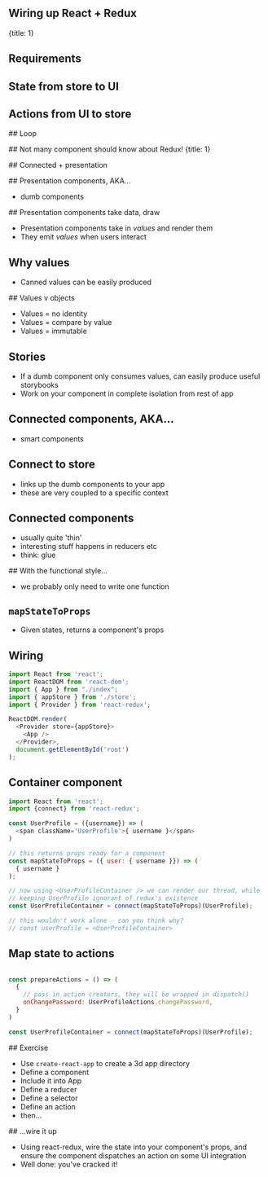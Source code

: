 ## Wiring up React + Redux
{title: 1}

## Requirements

## State from store to UI

## Actions from UI to store

## Loop

## Not many component should know about Redux!
{title: 1}

## Connected + presentation

## Presentation components, AKA...

- dumb components

## Presentation components take data, draw

- Presentation components take in *values* and render them
- They emit *values* when users interact

## Why values

- Canned values can be easily produced

## Values v objects

- Values = no identity
- Values = compare by value
- Values = immutable

## Stories

- If a dumb component only consumes values, can easily produce useful storybooks
- Work on your component in complete isolation from rest of app

## Connected components, AKA...

- smart components

## Connect to store

- links up the dumb components to your app
- these are very coupled to a specific context

## Connected components

- usually quite 'thin'
- interesting stuff happens in reducers etc
- think: glue

## With the functional style...

- we probably only need to write one function

## `mapStateToProps`

- Given states, returns a component's props

## Wiring

```javascript
import React from 'react';
import ReactDOM from 'react-dom';
import { App } from "./index";
import { appStore } from './store';
import { Provider } from 'react-redux';

ReactDOM.render(
  <Provider store={appStore}>
    <App />
  </Provider>,
  document.getElementById('root')
);
```

## Container component

```javascript
import React from 'react';
import {connect} from 'react-redux';

const UserProfile = ({username}) => (
  <span className='UserProfile'>{ username }</span>
)

// this returns props ready for a component
const mapStateToProps = ({ user: { username }}) => (
  { username }
);

// now using <UserProfileContainer /> we can render our thread, while
// keeping UserProfile ignorant of redux's existence
const UserProfileContainer = connect(mapStateToProps)(UserProfile);

// this wouldn't work alone - can you think why?
// const userProfile = <UserProfileContainer>
```

## Map state to actions

```javascript

const prepareActions = () => (
  {
    // pass in action creators, they will be wrapped in dispatch()
    onChangePassword: UserProfileActions.changePassword,
  }
)

const UserProfileContainer = connect(mapStateToProps)(UserProfile);
```

## Exercise

- Use `create-react-app` to create a 3d app directory
- Define a component
- Include it into App
- Define a reducer
- Define a selector
- Define an action
- then...

## ...wire it up

- Using react-redux, wire the state into your component's props, and
  ensure the component dispatches an action on some UI integration
- Well done: you've cracked it!

